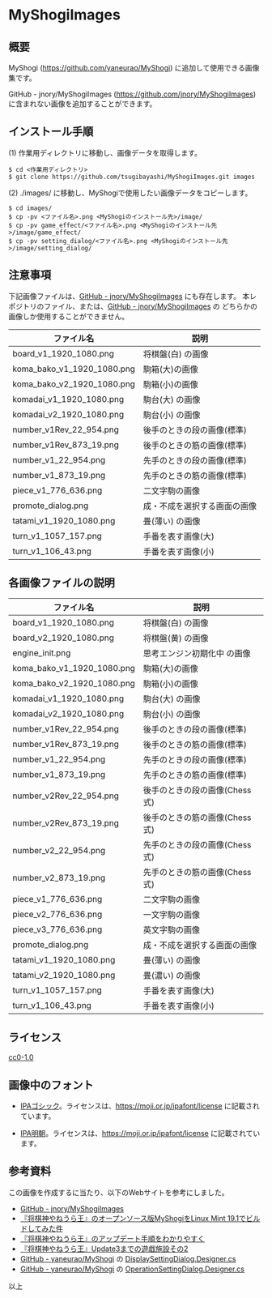 # MyShogiImages

## 概要

MyShogi (https://github.com/yaneurao/MyShogi) に追加して使用できる画像集です。

GitHub - jnory/MyShogiImages (https://github.com/jnory/MyShogiImages) に含まれない画像を追加することができます。

## インストール手順

(1) 作業用ディレクトリに移動し、画像データを取得します。

    $ cd <作業用ディレクトリ>
    $ git clone https://github.com/tsugibayashi/MyShogiImages.git images

(2) ./images/ に移動し、MyShogiで使用したい画像データをコピーします。

    $ cd images/
    $ cp -pv <ファイル名>.png <MyShogiのインストール先>/image/
    $ cp -pv game_effect/<ファイル名>.png <MyShogiのインストール先>/image/game_effect/
    $ cp -pv setting_dialog/<ファイル名>.png <MyShogiのインストール先>/image/setting_dialog/

## 注意事項

下記画像ファイルは、[GitHub - jnory/MyShogiImages](https://github.com/jnory/MyShogiImages) にも存在します。
本レポジトリのファイル、または、[GitHub - jnory/MyShogiImages](https://github.com/jnory/MyShogiImages) の
どちらかの画像しか使用することができません。

| ファイル名 | 説明 |
----|----
| board_v1_1920_1080.png | 将棋盤(白) の画像 |
| koma_bako_v1_1920_1080.png | 駒箱(大)の画像 |
| koma_bako_v2_1920_1080.png | 駒箱(小)の画像 |
| komadai_v1_1920_1080.png | 駒台(大) の画像 |
| komadai_v2_1920_1080.png | 駒台(小) の画像 |
| number_v1Rev_22_954.png | 後手のときの段の画像(標準) |
| number_v1Rev_873_19.png | 後手のときの筋の画像(標準) |
| number_v1_22_954.png | 先手のときの段の画像(標準) |
| number_v1_873_19.png | 先手のときの筋の画像(標準) |
| piece_v1_776_636.png | 二文字駒の画像 |
| promote_dialog.png | 成・不成を選択する画面の画像 |
| tatami_v1_1920_1080.png | 畳(薄い) の画像 |
| turn_v1_1057_157.png | 手番を表す画像(大) |
| turn_v1_106_43.png | 手番を表す画像(小) |

## 各画像ファイルの説明

| ファイル名 | 説明 |
----|----
| board_v1_1920_1080.png | 将棋盤(白) の画像 |
| board_v2_1920_1080.png | 将棋盤(黄) の画像 |
| engine_init.png | 思考エンジン初期化中 の画像 |
| koma_bako_v1_1920_1080.png | 駒箱(大)の画像 |
| koma_bako_v2_1920_1080.png | 駒箱(小)の画像 |
| komadai_v1_1920_1080.png | 駒台(大) の画像 |
| komadai_v2_1920_1080.png | 駒台(小) の画像 |
| number_v1Rev_22_954.png | 後手のときの段の画像(標準) |
| number_v1Rev_873_19.png | 後手のときの筋の画像(標準) |
| number_v1_22_954.png | 先手のときの段の画像(標準) |
| number_v1_873_19.png | 先手のときの筋の画像(標準) |
| number_v2Rev_22_954.png | 後手のときの段の画像(Chess式) |
| number_v2Rev_873_19.png | 後手のときの筋の画像(Chess式) |
| number_v2_22_954.png | 先手のときの段の画像(Chess式) |
| number_v2_873_19.png | 先手のときの筋の画像(Chess式) |
| piece_v1_776_636.png | 二文字駒の画像 |
| piece_v2_776_636.png | 一文字駒の画像 |
| piece_v3_776_636.png | 英文字駒の画像 |
| promote_dialog.png | 成・不成を選択する画面の画像 |
| tatami_v1_1920_1080.png | 畳(薄い) の画像 |
| tatami_v2_1920_1080.png | 畳(濃い) の画像 |
| turn_v1_1057_157.png | 手番を表す画像(大) |
| turn_v1_106_43.png | 手番を表す画像(小) |

## ライセンス

[cc0-1.0](https://creativecommons.org/publicdomain/zero/1.0/deed.ja)

## 画像中のフォント

* [IPAゴシック](https://moji.or.jp/ipafont/)。ライセンスは、https://moji.or.jp/ipafont/license に記載されています。

* [IPA明朝](https://moji.or.jp/ipafont/)。ライセンスは、https://moji.or.jp/ipafont/license に記載されています。

## 参考資料

この画像を作成するに当たり、以下のWebサイトを参考にしました。

* [GitHub - jnory/MyShogiImages](https://github.com/jnory/MyShogiImages)
* [『将棋神やねうら王』のオープンソース版MyShogiをLinux Mint 19.1でビルドしてみた件](http://hennohito.cocolog-nifty.com/blog/2019/03/post-3ed3.html)
* [『将棋神やねうら王』のアップデート手順をわかりやすく](http://yaneuraou.yaneu.com/2018/09/09/%E3%80%8E%E5%B0%86%E6%A3%8B%E7%A5%9E%E3%82%84%E3%81%AD%E3%81%86%E3%82%89%E7%8E%8B%E3%80%8F%E3%81%AE%E3%82%A2%E3%83%83%E3%83%97%E3%83%87%E3%83%BC%E3%83%88%E6%89%8B%E9%A0%86%E3%82%92%E3%82%8F%E3%81%8B/)
* [『将棋神やねうら王』Update3までの遊戯施設その2](http://yaneuraou.yaneu.com/2020/02/06/%e3%80%8e%e5%b0%86%e6%a3%8b%e7%a5%9e%e3%82%84%e3%81%ad%e3%81%86%e3%82%89%e7%8e%8b%e3%80%8fupdate3%e3%81%be%e3%81%a7%e3%81%ae%e9%81%8a%e6%88%af%e6%96%bd%e8%a8%ad%e3%81%9d%e3%81%ae2/)
* [GitHub - yaneurao/MyShogi](https://github.com/yaneurao/MyShogi) の [DisplaySettingDialog.Designer.cs](https://github.com/yaneurao/MyShogi/blob/master/MyShogi/View/Win2D/Setting/DisplaySettingDialog.Designer.cs)
* [GitHub - yaneurao/MyShogi](https://github.com/yaneurao/MyShogi) の [OperationSettingDialog.Designer.cs](https://github.com/yaneurao/MyShogi/blob/master/MyShogi/View/Win2D/Setting/OperationSettingDialog.Designer.cs)

以上
